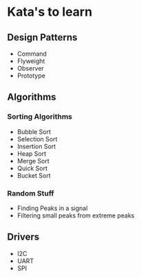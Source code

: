 # Kata's to learn

## Design Patterns
- Command
- Flyweight
- Observer
- Prototype

## Algorithms
### Sorting Algorithms
- Bubble Sort
- Selection Sort
- Insertion Sort
- Heap Sort
- Merge Sort
- Quick Sort
- Bucket Sort

### Random Stuff
- Finding Peaks in a signal
- Filtering small peaks from extreme peaks

## Drivers
- I2C
- UART
- SPI
